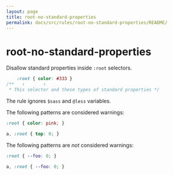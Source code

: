 ```yaml
---
layout: page
title: root-no-standard-properties
permalink: docs/src/rules/root-no-standard-properties/README/
---
```


# root-no-standard-properties

Disallow standard properties inside `:root` selectors.

```css
    :root { color: #333 }
/**   ↑       ↑
 * This selector and these types of standard properties */
```

The rule ignores `$sass` and `@less` variables.

The following patterns are considered warnings:

```css
:root { color: pink; }
```

```css
a, :root { top: 0; }
```

The following patterns are *not* considered warnings:

```css
:root { --foo: 0; }
```

```css
a, :root { --foo: 0; }
```
